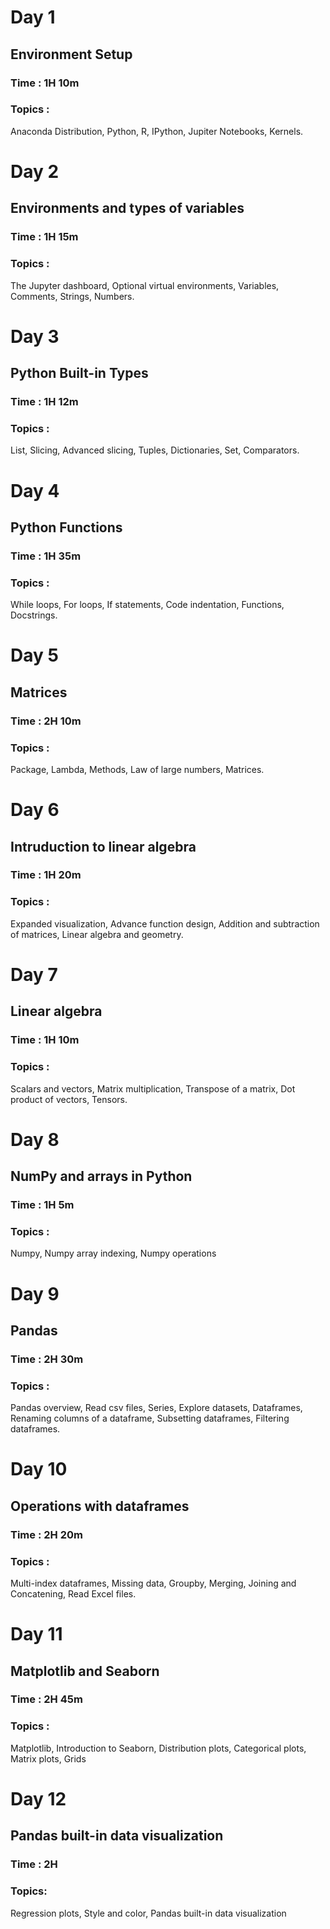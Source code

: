 # Day 1
## Environment Setup
### Time : 1H 10m
### Topics : 
Anaconda Distribution, Python, R, IPython, Jupiter Notebooks, Kernels.

# Day 2
## Environments and types of variables
### Time : 1H 15m
### Topics :
The Jupyter dashboard, Optional virtual environments, Variables, Comments, Strings, Numbers.

# Day 3
## Python Built-in Types
### Time : 1H 12m
### Topics :
List, Slicing, Advanced slicing, Tuples, Dictionaries, Set, Comparators.

# Day 4
## Python Functions
### Time : 1H 35m
### Topics :
While loops, For loops, If statements, Code indentation, Functions, Docstrings.

# Day 5
## Matrices
### Time : 2H 10m
### Topics :
Package, Lambda, Methods, Law of large numbers, Matrices.

# Day 6
## Intruduction to linear algebra
### Time : 1H 20m
### Topics :
Expanded visualization, Advance function design, Addition and subtraction of matrices, Linear algebra and geometry.

# Day 7
## Linear algebra
### Time : 1H 10m
### Topics :
Scalars and vectors, Matrix multiplication, Transpose of a matrix, Dot product of vectors, Tensors.

# Day 8
## NumPy and arrays in Python
### Time : 1H 5m
### Topics :
Numpy, Numpy array indexing, Numpy operations

# Day 9
## Pandas
### Time : 2H 30m
### Topics :
Pandas overview, Read csv files, Series, Explore datasets, Dataframes, Renaming columns of a dataframe, Subsetting dataframes, Filtering dataframes.

# Day 10
## Operations with dataframes
### Time : 2H 20m
### Topics :
Multi-index dataframes, Missing data, Groupby, Merging, Joining and Concatening, Read Excel files.

# Day 11
## Matplotlib and Seaborn
### Time : 2H 45m
### Topics :
Matplotlib, Introduction to Seaborn, Distribution plots, Categorical plots, Matrix plots, Grids

# Day 12
## Pandas built-in data visualization
### Time : 2H
### Topics: 
Regression plots, Style and color, Pandas built-in data visualization
